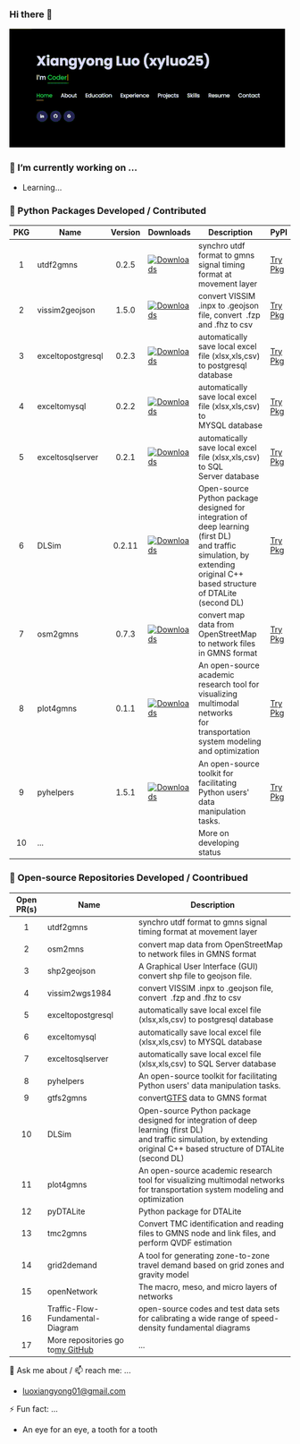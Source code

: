 ### Hi there 👋

![1688000752411](image/README/1688000752411.png)

### **🔭 I’m currently working on ...**

* Learning...


### **🌱 Python Packages Developed / Contributed**

| PKG | Name              | Version | Downloads                                                                                                | Description                                                                                                                                                                   | PyPI                                                |                   Development_GitHub                   |
| :-: | ----------------- | :-----: | -------------------------------------------------------------------------------------------------------- | ----------------------------------------------------------------------------------------------------------------------------------------------------------------------------- | --------------------------------------------------- | :----------------------------------------------------: |
|  1  | utdf2gmns         |  0.2.5  | [![Downloads](https://static.pepy.tech/badge/utdf2gmns)](https://pepy.tech/project/utdf2gmns)                 | synchro utdf format to gmns signal timing format at movement layer                                                                                                            | [Try Pkg](https://pypi.org/project/utdf2gmns/)         |     [homepage](https://github.com/xyluo25/utdf2gmns)     |
|  2  | vissim2geojson    |  1.5.0  | [![Downloads](https://static.pepy.tech/badge/vissim2geojson)](https://pepy.tech/project/vissim2geojson)       | convert VISSIM .inpx to .geojson file, convert  .fzp and .fhz to csv                                                                                                       | [Try Pkg](https://pypi.org/project/vissim2geojson/)    |   [homepage](https://github.com/xyluo25/vissim2wgs1984)   |
|  3  | exceltopostgresql |  0.2.3  | [![Downloads](https://static.pepy.tech/badge/exceltopostgresql)](https://pepy.tech/project/exceltopostgresql) | automatically save local excel file (xlsx,xls,csv) to postgresql database                                                                                                   | [Try Pkg](https://pypi.org/project/exceltopostgresql/) | [homepage](https://github.com/xyluo25/exceltopostgresql) |
|  4  | exceltomysql      |  0.2.2  | [![Downloads](https://static.pepy.tech/badge/exceltomysql)](https://pepy.tech/project/exceltomysql)           | automatically save local excel file (xlsx,xls,csv) to MYSQL database                                                                                                        | [Try Pkg](https://pypi.org/project/exceltomysql/)      |    [homepage](https://github.com/xyluo25/exceltomysql)    |
|  5  | exceltosqlserver  |  0.2.1  | [![Downloads](https://static.pepy.tech/badge/exceltosqlserver)](https://pepy.tech/project/exceltosqlserver)   | automatically save local excel file (xlsx,xls,csv) to SQL Server database                                                                                                   | [Try Pkg](https://pypi.org/project/exceltosqlserver/)  |  [homepage](https://github.com/xyluo25/exceltosqlserver)  |
|  6  | DLSim             | 0.2.11 | [![Downloads](https://static.pepy.tech/badge/dlsim)](https://pepy.tech/project/dlsim)                         | Open-source Python package designed for integration of deep learning (first DL)<br />and traffic simulation, by extending original C++ based structure of DTALite (second DL) | [Try Pkg](https://pypi.org/project/DLSim/)             | [homepage](https://github.com/asu-trans-ai-lab/DLSim-MRM) |
|  7  | osm2gmns          |  0.7.3  | [![Downloads](https://static.pepy.tech/badge/osm2gmns)](https://pepy.tech/project/osm2gmns)                   | convert map data from OpenStreetMap to network files in GMNS format                                                                                                           | [Try Pkg](https://pypi.org/project/osm2gmns/)          |      [homepage](https://github.com/jiawlu/OSM2GMNS)      |
|  8  | plot4gmns         |  0.1.1  | [![Downloads](https://static.pepy.tech/badge/plot4gmns)](https://pepy.tech/project/plot4gmns)                 | An open-source academic research tool for visualizing multimodal networks<br />for transportation system modeling and optimization                                            | [Try Pkg](https://pypi.org/project/plot4gmns/)         |     [homepage](https://github.com/PariseC/plot4gmns)     |
|  9  | pyhelpers         |  1.5.1  | [![Downloads](https://static.pepy.tech/badge/pyhelpers)](https://pepy.tech/project/pyhelpers)                 | An open-source toolkit for facilitating Python users' data manipulation tasks.                                                                                                | [Try Pkg](https://pypi.org/project/pyhelpers/)         |     [homepage](https://github.com/mikeqfu/pyhelpers)     |
| 10 | ...               |        |                                                                                                          | More on developing status                                                                                                                                                     |                                                     |                                                        |


### **👯 Open-source Repositories Developed / Coontribued**

| Open PR(s) | Name                                                                         | Description                                                                                                                                                                   |
| :--------: | ---------------------------------------------------------------------------- | ----------------------------------------------------------------------------------------------------------------------------------------------------------------------------- |
|     1     | utdf2gmns                                                                    | synchro utdf format to gmns signal timing format at movement layer                                                                                                            |
|     2     | osm2mns                                                                      | convert map data from OpenStreetMap to network files in GMNS format                                                                                                           |
|     3     | shp2geojson                                                                  | A Graphical User Interface (GUI) convert shp file to geojson file.                                                                                                            |
|     4     | vissim2wgs1984                                                               | convert VISSIM .inpx to .geojson file, convert  .fzp and .fhz to csv                                                                                                       |
|     5     | exceltopostgresql                                                            | automatically save local excel file (xlsx,xls,csv) to postgresql database                                                                                                   |
|     6     | exceltomysql                                                                 | automatically save local excel file (xlsx,xls,csv) to MYSQL database                                                                                                        |
|     7     | exceltosqlserver                                                             | automatically save local excel file (xlsx,xls,csv) to SQL Server database                                                                                                   |
|     8     | pyhelpers                                                                    | An open-source toolkit for facilitating Python users' data manipulation tasks.                                                                                                |
|     9     | gtfs2gmns                                                                    | convert[GTFS](https://gtfs.org/) data to GMNS format                                                                                                                             |
|     10     | DLSim                                                                        | Open-source Python package designed for integration of deep learning (first DL)<br />and traffic simulation, by extending original C++ based structure of DTALite (second DL) |
|     11     | plot4gmns                                                                    | An open-source academic research tool for visualizing multimodal networks<br />for transportation system modeling and optimization                                            |
|     12     | pyDTALite                                                                    | Python package for DTALite                                                                                                                                                    |
|     13     | tmc2gmns                                                                     | Convert TMC identification and reading files to GMNS node and link files, and perform QVDF estimation                                                                         |
|     14     | grid2demand                                                                  | A tool for generating zone-to-zone travel demand based on grid zones and gravity model                                                                                        |
|     15     | openNetwork                                                                  | The macro, meso, and micro layers of networks                                                                                                                                 |
|     16     | Traffic-Flow-Fundamental-Diagram                                             | open-source codes and test data sets for calibrating a wide range of speed-density fundamental diagrams                                                                       |
|     17     | More repositories go to[my GitHub](https://github.com/xyluo25?tab=repositories) | ...                                                                                                                                                                           |



💬 Ask me about / 📫 reach me:  ...

* luoxiangyong01@gmail.com

⚡ Fun fact: ...

* An eye for an eye, a tooth for a tooth

